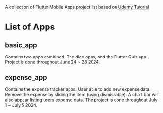 A collection of Flutter Mobile Apps project list based on [Udemy Tutorial](https://www.udemy.com/course/learn-flutter-dart-to-build-ios-android-apps/)

# List of Apps

## basic_app
Contains two apps combined. The dice apps, and the Flutter Quiz app. Project is done throughout June 24 ~ 28 2024.

## expense_app
Contains the expense tracker apps. User able to add new expense data. Remove the expense by sliding the item (using dismissable). A chart bar will also appear listing users expense data. The project is done throughout July 1  ~ July 5 2024.
